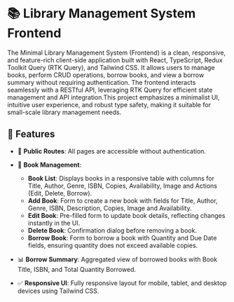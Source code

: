# 📚 Library Management System Frontend

The Minimal Library Management System (Frontend) is a clean, responsive, and feature-rich client-side application built with React, TypeScript, Redux Toolkit Query (RTK Query), and Tailwind CSS. It allows users to manage books, perform CRUD operations, borrow books, and view a borrow summary without requiring authentication. The frontend interacts seamlessly with a RESTful API, leveraging RTK Query for efficient state management and API integration.This project emphasizes a minimalist UI, intuitive user experience, and robust type safety, making it suitable for small-scale library management needs.

## 🚀 Features

- 🔐 **Public Routes**: All pages are accessible without authentication.
- 🔄 **Book Management**:
  - **Book List**: Displays books in a responsive table with columns for Title, Author, Genre, ISBN, Copies, Availability, Image and Actions (Edit, Delete, Borrow).
  - **Add Book**: Form to create a new book with fields for Title, Author, Genre, ISBN, Description, Copies, Image and Availability.
  - **Edit Book**: Pre-filled form to update book details, reflecting changes instantly in the UI.
  - **Delete Book**: Confirmation dialog before removing a book.
  - **Borrow Book**: Form to borrow a book with Quantity and Due Date fields, ensuring quantity does not exceed available copies.

- 📊 **Borrow Summary**: Aggregated view of borrowed books with Book Title, ISBN, and Total Quantity Borrowed.
- ✅ **Responsive UI**: Fully responsive layout for mobile, tablet, and desktop devices using Tailwind CSS.
- ⚙️ **Navigation**: Simple navbar with links to All Books, Add Book, and Borrow Summary.
- ©️ **Footer**: Basic footer with site credits.

## 🧱 Tech Stack

- **Frontend**: React + Vite + React Router (Data mode)
- **Language**: TypeScript
- **State Management**: Redux Toolkit + RTK Query
- **Styling**: Tailwind CSS
- **Form Validation**: Zod


## 📁 Project Structure

```plaintext
├── public/                   # Static assets
├── src/
│   ├── redux/                # RTK Query API slices for book and borrow endpoints
│   │   ├── store/            # Redux store configuration and slices
│   ├── components/           # Reusable UI components (e.g., Navbar, Footer, BookTable)
│   ├── pages/                # Page components (Home, All Books, BorrowSummary)
│   ├── store/                # Redux store configuration and slices
│   ├── types/                # TypeScript interfaces and types
│   ├── App.tsx               # Main app component
│   ├── index.tsx             # Entry point
│   ├── main.css              # Tailwind CSS styles
├── .gitignore                # Git ignore file
├── package.json              # Project dependencies and scripts
├── tsconfig.json             # TypeScript configuration
├── README.md                 # This file

```
---


## ✅ Business Logic
- Book Availability: Books with 0 copies are marked unavailable.
- Borrowing: Borrow quantity cannot exceed available copies; books become unavailable when copies reach 0.
- Optimistic Updates: UI reflects changes instantly, with rollback on API failure.
- Error Handling: User-friendly error messages via toast notifications.


## ⚙️ Getting Started

Follow these steps to set up and run the project locally.

### 1️⃣ Prerequisites

- **Node.js**: Version >= 18
- A running backend API (e.g., Node.js + Express + MongoDB) with endpoints for books and borrows.

### 2️⃣ Installation

1. Clone the repository:
   ```bash
   git clone https://github.com/Rza-O/Library-Management-System-Fullstack
   cd /library-management-system/Frontend
2. Install dependencies
    ```bash
    npm install
3. Start the development server
    ```bash
    npm run dev
    ```


## 🙏🏽 Acknowledgments
- Inspired by minimalist library management systems like BookLovers and PrintPress.
- Built with  using React, Redux Toolkit Query, TypeScript, and Tailwind CSS.